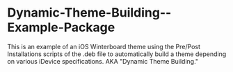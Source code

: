 Dynamic-Theme-Building--Example-Package
=======================================

This is an example of an iOS Winterboard theme using the Pre/Post Installations scripts of the .deb file to automatically build a theme depending on various iDevice specifications. AKA "Dynamic Theme Building."

